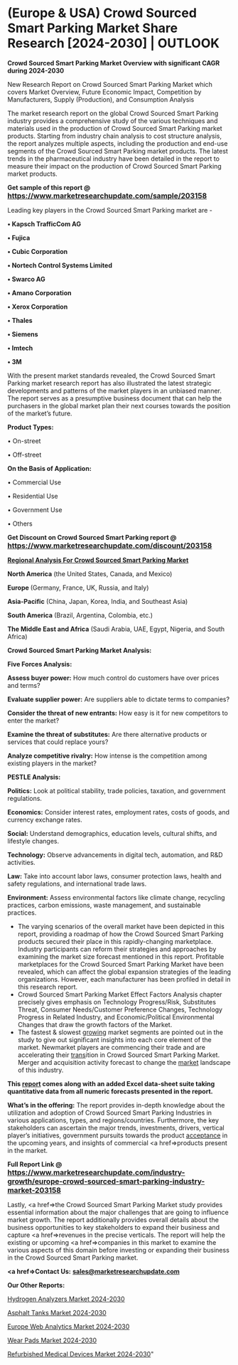 # (Europe & USA) Crowd Sourced Smart Parking Market Share Research [2024-2030] | OUTLOOK

<strong>Crowd Sourced Smart Parking Market Overview with significant CAGR during 2024-2030</strong>

New Research Report on Crowd Sourced Smart Parking Market which covers Market Overview, Future Economic Impact, Competition by Manufacturers, Supply (Production), and Consumption Analysis

The market research report on the global Crowd Sourced Smart Parking industry provides a comprehensive study of the various techniques and materials used in the production of Crowd Sourced Smart Parking market products. Starting from industry chain analysis to cost structure analysis, the report analyzes multiple aspects, including the production and end-use segments of the Crowd Sourced Smart Parking market products. The latest trends in the pharmaceutical industry have been detailed in the report to measure their impact on the production of Crowd Sourced Smart Parking market products.

<strong>Get sample of this report @ <a href=https://www.marketresearchupdate.com/sample/203158><font size=3 color=#0000ff>https://www.marketresearchupdate.com/sample/203158</font></a></strong>

Leading key players in the Crowd Sourced Smart Parking market are -

<strong>• Kapsch TrafficCom AG

• Fujica

• Cubic Corporation

• Nortech Control Systems Limited

• Swarco AG

• Amano Corporation

• Xerox Corporation

• Thales

• Siemens

• Imtech

• 3M</strong>

With the present market standards revealed, the Crowd Sourced Smart Parking market research report has also illustrated the latest strategic developments and patterns of the market players in an unbiased manner. The report serves as a presumptive business document that can help the purchasers in the global market plan their next courses towards the position of the market’s future.

<strong>Product Types:</strong>

• On-street

• Off-street

<strong>On the Basis of Application:</strong>

• Commercial Use

• Residential Use

• Government Use

• Others

<strong>Get Discount on Crowd Sourced Smart Parking report @ <a href=https://www.marketresearchupdate.com/discount/203158><font size=3 color=#0000ff>https://www.marketresearchupdate.com/discount/203158</font></a></strong>

<strong><u><b>Regional Analysis For Crowd Sourced Smart Parking Market</b></u></strong>

<strong><b>North America</b></strong> (the United States, Canada, and Mexico)

<strong><b>Europe </b></strong>(Germany, France, UK, Russia, and Italy)

<strong><b>Asia-Pacific</b></strong> (China, Japan, Korea, India, and Southeast Asia)

<strong><b>South America</b></strong> (Brazil, Argentina, Colombia, etc.)

<strong><b>The Middle East and Africa</b></strong> (Saudi Arabia, UAE, Egypt, Nigeria, and South Africa)

<strong>Crowd Sourced Smart Parking Market Analysis:</strong>

<strong>Five Forces Analysis:</strong>

<strong>Assess buyer power:</strong> How much control do customers have over prices and terms?

<strong>Evaluate supplier power:</strong> Are suppliers able to dictate terms to companies?

<strong>Consider the threat of new entrants:</strong> How easy is it for new competitors to enter the market?

<strong>Examine the threat of substitutes:</strong> Are there alternative products or services that could replace yours?

<strong>Analyze competitive rivalry:</strong> How intense is the competition among existing players in the market?

<strong>PESTLE Analysis:</strong>

<strong>Politics:</strong> Look at political stability, trade policies, taxation, and government regulations.

<strong>Economics:</strong> Consider interest rates, employment rates, costs of goods, and currency exchange rates.

<strong>Social:</strong> Understand demographics, education levels, cultural shifts, and lifestyle changes.

<strong>Technology:</strong> Observe advancements in digital tech, automation, and R&D activities.

<strong>Law:</strong> Take into account labor laws, consumer protection laws, health and safety regulations, and international trade laws.

<strong>Environment:</strong> Assess environmental factors like climate change, recycling practices, carbon emissions, waste management, and sustainable practices.

<ul>
  <li>The varying scenarios of the overall market have been depicted in this report, providing a roadmap of how the Crowd Sourced Smart Parking products secured their place in this rapidly-changing marketplace. Industry participants can reform their strategies and approaches by examining the market size forecast mentioned in this report. Profitable marketplaces for the Crowd Sourced Smart Parking Market have been revealed, which can affect the global expansion strategies of the leading organizations. However, each manufacturer has been profiled in detail in this research report.</li>
  <li>Crowd Sourced Smart Parking Market Effect Factors Analysis chapter precisely gives emphasis on Technology Progress/Risk, Substitutes Threat, Consumer Needs/Customer Preference Changes, Technology Progress in Related Industry, and Economic/Political Environmental Changes that draw the growth factors of the Market.</li>
  <li>The fastest &amp; slowest <a href=ASDF991299>growing</a> market segments are pointed out in the study to give out significant insights into each core element of the market. Newmarket players are commencing their trade and are accelerating their <a href=>trans</a>ition in Crowd Sourced Smart Parking Market. Merger and acquisition activity forecast to change the <a href=>market</a> landscape of this industry.</li>
</ul>
<strong>This <a href=>report</a> comes along with an added Excel data-sheet suite taking quantitative data from all numeric forecasts presented in the report.</strong>

<strong>What’s in the offering:</strong> The report provides in-depth knowledge about the utilization and adoption of Crowd Sourced Smart Parking Industries in various applications, types, and regions/countries. Furthermore, the key stakeholders can ascertain the major trends, investments, drivers, vertical player’s initiatives, government pursuits towards the product <a href=ASDF881288>acceptance</a> in the upcoming years, and insights of commercial <a href=>products</a> present in the market.

<strong>Full Report Link @ <a href=https://www.marketresearchupdate.com/industry-growth/europe-crowd-sourced-smart-parking-industry-market-203158><font size=3 color=#0000ff>https://www.marketresearchupdate.com/industry-growth/europe-crowd-sourced-smart-parking-industry-market-203158</font></a></strong>

Lastly, <a href=>the</a> Crowd Sourced Smart Parking Market study provides essential information about the major challenges that are going to influence market growth. The report additionally provides overall details about the business opportunities to key stakeholders to expand their business and capture <a href=>revenues</a> in the precise verticals. The report will help the existing or upcoming <a href=>companies</a> in this market to examine the various aspects of this domain before investing or expanding their business in the Crowd Sourced Smart Parking market.

<strong><a href=><strong>Contact Us:</strong></a></strong>
<strong>sales@marketresearchupdate.com</strong>

<strong>Our Other Reports:</strong>

<a href=https://www.linkedin.com/pulse/hydrogen-analyzers-market-2023-top-key-players>Hydrogen Analyzers Market 2024-2030</a>

<a href=https://www.linkedin.com/pulse/asphalt-tanks-market-outlooks-2023-size-players>Asphalt Tanks Market 2024-2030</a>

<a href=https://www.linkedin.com/pulse/europe-web-analytics-market-2023-usd-explained-effective>Europe Web Analytics Market 2024-2030</a>

<a href=https://www.linkedin.com/pulse/wear-pads-market-hitting-new-heights-m49sf/>Wear Pads Market 2024-2030</a>

<a href=https://medium.com/@kagwadeaishwarya392/refurbished-medical-devices-market-trends-2023-updated-business-statistics-and-research-51837cda8979>Refurbished Medical Devices Market 2024-2030</a>"

